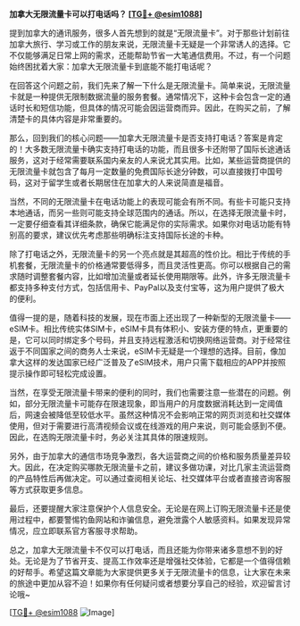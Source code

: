 **加拿大无限流量卡可以打电话吗？ [[TG💪+ @esim1088](https://t.me/s/esim1088)]**

提到加拿大的通讯服务，很多人首先想到的就是“无限流量卡”。对于那些计划前往加拿大旅行、学习或工作的朋友来说，无限流量卡无疑是一个非常诱人的选择。它不仅能够满足日常上网的需求，还能帮助节省一大笔通信费用。不过，有一个问题始终困扰着大家：加拿大无限流量卡到底能不能打电话呢？

在回答这个问题之前，我们先来了解一下什么是无限流量卡。简单来说，无限流量卡就是一种提供无限制数据流量的服务套餐。通常情况下，这种卡会包含一定的通话时长和短信功能，但具体的情况可能会因运营商而异。因此，在购买之前，了解清楚卡的具体内容是非常重要的。

那么，回到我们的核心问题——加拿大无限流量卡是否支持打电话？答案是肯定的！大多数无限流量卡确实支持打电话的功能，而且很多卡还附带了国际长途通话服务，这对于经常需要联系国内亲友的人来说尤其实用。比如，某些运营商提供的无限流量卡就包含了每月一定数量的免费国际长途分钟数，可以直接拨打中国号码，这对于留学生或者长期居住在加拿大的人来说简直是福音。

当然，不同的无限流量卡在电话功能上的表现可能会有所不同。有些卡可能只支持本地通话，而另一些则可能支持全球范围内的通话。所以，在选择无限流量卡时，一定要仔细查看其详细条款，确保它能满足你的实际需求。如果你对电话功能有特别高的要求，建议优先考虑那些明确标注支持国际长途的卡种。

除了打电话之外，无限流量卡的另一个亮点就是其超高的性价比。相比于传统的手机套餐，无限流量卡的价格通常要低得多，而且灵活性更高。你可以根据自己的需求随时调整套餐内容，比如增加流量或者延长使用期限等。此外，许多无限流量卡都支持多种支付方式，包括信用卡、PayPal以及支付宝等，这为用户提供了极大的便利。

值得一提的是，随着科技的发展，现在市面上还出现了一种新型的无限流量卡——eSIM卡。相比传统实体SIM卡，eSIM卡具有体积小、安装方便的特点，更重要的是，它可以同时绑定多个号码，并且支持远程激活和切换网络运营商。对于经常往返于不同国家之间的商务人士来说，eSIM卡无疑是一个理想的选择。目前，像加拿大这样的发达国家已经广泛普及了eSIM技术，用户只需下载相应的APP并按照提示操作即可轻松完成设置。

当然，在享受无限流量卡带来的便利的同时，我们也需要注意一些潜在的问题。例如，部分无限流量卡可能存在限速现象，即当用户的月度数据消耗达到一定阈值后，网速会被降低至较低水平。虽然这种情况不会影响正常的网页浏览和社交媒体使用，但对于需要进行高清视频会议或在线游戏的用户来说，则可能会感到不便。因此，在选购无限流量卡时，务必关注其具体的限速规则。

另外，由于加拿大的通信市场竞争激烈，各大运营商之间的价格和服务质量差异较大。因此，在决定购买哪款无限流量卡之前，建议多做功课，对比几家主流运营商的产品特性后再做决定。可以通过查阅相关论坛、社交媒体平台或者直接咨询客服等方式获取更多信息。

最后，还要提醒大家注意保护个人信息安全。无论是在网上订购无限流量卡还是使用过程中，都要警惕钓鱼网站和诈骗信息，避免泄露个人敏感资料。如果发现异常情况，应立即联系官方客服寻求帮助。

总之，加拿大无限流量卡不仅可以打电话，而且还能为你带来诸多意想不到的好处。无论是为了节省开支、提高工作效率还是增强社交体验，它都是一个值得信赖的好帮手。希望这篇文章能为大家提供更多关于无限流量卡的信息，让大家在未来的旅途中更加从容不迫！如果你有任何疑问或者想要分享自己的经验，欢迎留言讨论哦~

[[TG💪+ @esim1088](https://t.me/s/esim1088) ![Image](https://i.postimg.cc/4NQfJmqS/Snipaste-2025-05-13-00-14-12.png)]